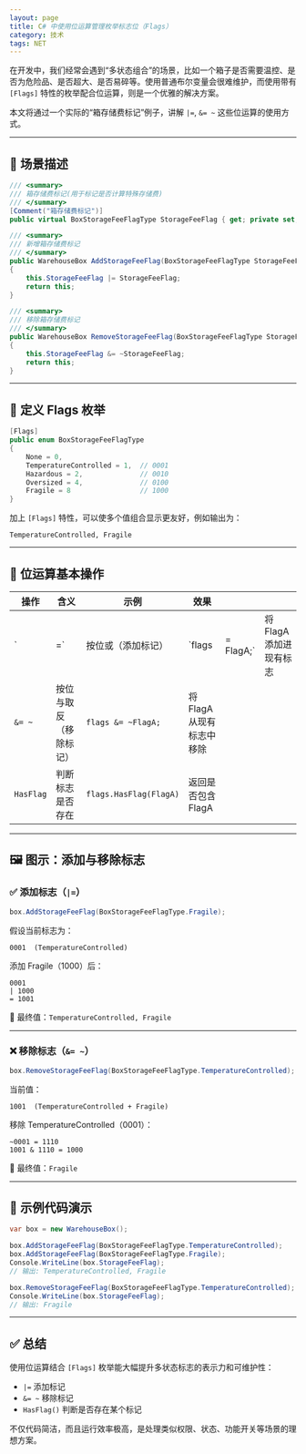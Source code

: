 ```yaml
---
layout: page
title: C# 中使用位运算管理枚举标志位（Flags）
category: 技术
tags: NET
---
```


在开发中，我们经常会遇到“多状态组合”的场景，比如一个箱子是否需要温控、是否为危险品、是否超大、是否易碎等。使用普通布尔变量会很难维护，而使用带有 `[Flags]` 特性的枚举配合位运算，则是一个优雅的解决方案。

本文将通过一个实际的“箱存储费标记”例子，讲解 `|=`, `&= ~` 这些位运算的使用方式。

---

## 🎯 场景描述

```csharp
/// <summary>
/// 箱存储费标记(用于标记是否计算特殊存储费)
/// </summary>
[Comment("箱存储费标记")]
public virtual BoxStorageFeeFlagType StorageFeeFlag { get; private set; }

/// <summary>
/// 新增箱存储费标记
/// </summary>
public WarehouseBox AddStorageFeeFlag(BoxStorageFeeFlagType StorageFeeFlag)
{
    this.StorageFeeFlag |= StorageFeeFlag;
    return this;
}

/// <summary>
/// 移除箱存储费标记
/// </summary>
public WarehouseBox RemoveStorageFeeFlag(BoxStorageFeeFlagType StorageFeeFlag)
{
    this.StorageFeeFlag &= ~StorageFeeFlag;
    return this;
}
```

---

## 🧾 定义 Flags 枚举

```csharp
[Flags]
public enum BoxStorageFeeFlagType
{
    None = 0,
    TemperatureControlled = 1,  // 0001
    Hazardous = 2,              // 0010
    Oversized = 4,              // 0100
    Fragile = 8                 // 1000
}
```

加上 `[Flags]` 特性，可以使多个值组合显示更友好，例如输出为：

```
TemperatureControlled, Fragile
```

---

## 🧠 位运算基本操作

| 操作        | 含义          | 示例                     | 效果               |            |                 |
| --------- | ----------- | ---------------------- | ---------------- | ---------- | --------------- |
| \`        | =\`         | 按位或（添加标记）              | \`flags          | = FlagA;\` | 将 FlagA 添加进现有标志 |
| `&= ~`    | 按位与取反（移除标记） | `flags &= ~FlagA;`     | 将 FlagA 从现有标志中移除 |            |                 |
| `HasFlag` | 判断标志是否存在    | `flags.HasFlag(FlagA)` | 返回是否包含 FlagA     |            |                 |

---

## 🖼 图示：添加与移除标志

### ✅ 添加标志（`|=`）

```csharp
box.AddStorageFeeFlag(BoxStorageFeeFlagType.Fragile);
```

假设当前标志为：

```
0001  (TemperatureControlled)
```

添加 Fragile（1000）后：

```
0001
| 1000
= 1001
```

🧾 最终值：`TemperatureControlled, Fragile`

---

### ❌ 移除标志（`&= ~`）

```csharp
box.RemoveStorageFeeFlag(BoxStorageFeeFlagType.TemperatureControlled);
```

当前值：

```
1001  (TemperatureControlled + Fragile)
```

移除 TemperatureControlled（0001）：

```
~0001 = 1110
1001 & 1110 = 1000
```

🧾 最终值：`Fragile`

---

## 🧪 示例代码演示

```csharp
var box = new WarehouseBox();

box.AddStorageFeeFlag(BoxStorageFeeFlagType.TemperatureControlled);
box.AddStorageFeeFlag(BoxStorageFeeFlagType.Fragile);
Console.WriteLine(box.StorageFeeFlag);
// 输出: TemperatureControlled, Fragile

box.RemoveStorageFeeFlag(BoxStorageFeeFlagType.TemperatureControlled);
Console.WriteLine(box.StorageFeeFlag);
// 输出: Fragile
```

---

## ✅ 总结

使用位运算结合 `[Flags]` 枚举能大幅提升多状态标志的表示力和可维护性：

* `|=` 添加标记
* `&= ~` 移除标记
* `HasFlag()` 判断是否存在某个标记

不仅代码简洁，而且运行效率极高，是处理类似权限、状态、功能开关等场景的理想方案。
